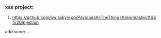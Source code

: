 ### xss project:

1. https://github.com/swisskyrepo/PayloadsAllTheThings/tree/master/XSS%20Injection




add some ....
